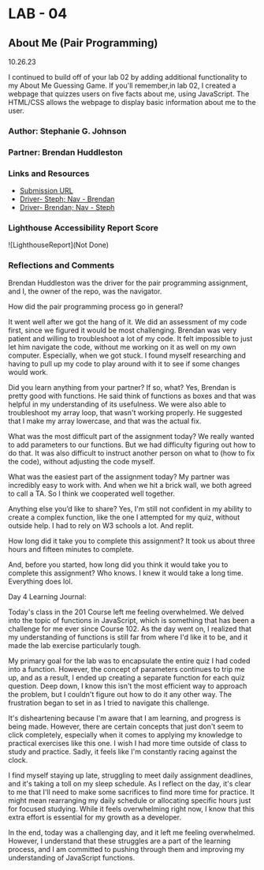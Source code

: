 
# LAB - 04

## About Me (Pair Programming)
10.26.23

I continued to build off of your lab 02 by adding additional functionality to my About Me Guessing Game. If you'll remember,in lab 02, I created a webpage that quizzes users on five facts about me, using JavaScript. The HTML/CSS allows the webpage to display basic information about me to the user.

### Author: Stephanie G. Johnson
### Partner: Brendan Huddleston 

### Links and Resources

* [Submission URL](https://github.com/StepheeGee/aboutme.git)
* [Driver- Steph; Nav - Brendan](https://github.com/StepheeGee/Brendans-lab-04.git)
* [Driver- Brendan; Nav - Steph](https://github.com/brendanhuddleston18/steph-lab-04)


### Lighthouse Accessibility Report Score
![LighthouseReport](Not Done)


### Reflections and Comments

Brendan Huddleston was the driver for the pair programming assignment, and I, the owner of the repo, was the navigator.

How did the pair programming process go in general?

It went well after we got the hang of it. We did an assessment of my code first, since we figured it would be most challenging. Brendan was very patient and willing to troubleshoot a lot of my code. It felt impossible to just let him navigate the code, without me working on it as well on my own computer. Especially, when we got stuck. I found myself researching and having to pull up my code to play around with it to see if some changes would work. 

Did you learn anything from your partner? If so, what?
Yes, Brendan is pretty good with functions. He said think of functions as boxes and that was helpful in my understanding of its usefulness. We were also able to troubleshoot my array loop, that wasn't working properly. He suggested that I make my array lowercase, and that was the actual fix.

What was the most difficult part of the assignment today?
We really wanted to add parameters to our functions. But we had difficulty figuring out how to do that. It was also difficult to instruct another person on what to (how to fix the code), without adjusting the code myself. 

What was the easiest part of the assignment today?
My partner was incredibly easy to work with. And when we hit a brick wall, we both agreed to call a TA. So I think we cooperated well together. 

Anything else you’d like to share?
Yes, I'm still not confident in my ability to create a complex function, like the one I attempted for my quiz, without outside help. I had to rely on W3 schools a lot. And replit.  

How long did it take you to complete this assignment? 
It took us about three hours and fifteen minutes to complete. 

And, before you started, how long did you think it would take you to complete this assignment?
Who knows. I knew it would take a long time. Everything does lol.

Day 4 Learning Journal:

Today's class in the 201 Course left me feeling overwhelmed. We delved into the topic of functions in JavaScript, which is something that has been a challenge for me ever since Course 102. As the day went on, I realized that my understanding of functions is still far from where I'd like it to be, and it made the lab exercise particularly tough.

My primary goal for the lab was to encapsulate the entire quiz I had coded into a function. However, the concept of parameters continues to trip me up, and as a result, I ended up creating a separate function for each quiz question. Deep down, I know this isn't the most efficient way to approach the problem, but I couldn't figure out how to do it any other way. The frustration began to set in as I tried to navigate this challenge.

It's disheartening because I'm aware that I am learning, and progress is being made. However, there are certain concepts that just don't seem to click completely, especially when it comes to applying my knowledge to practical exercises like this one. I wish I had more time outside of class to study and practice. Sadly, it feels like I'm constantly racing against the clock.

I find myself staying up late, struggling to meet daily assignment deadlines, and it's taking a toll on my sleep schedule. As I reflect on the day, it's clear to me that I'll need to make some sacrifices to find more time for practice. It might mean rearranging my daily schedule or allocating specific hours just for focused studying. While it feels overwhelming right now, I know that this extra effort is essential for my growth as a developer.

In the end, today was a challenging day, and it left me feeling overwhelmed. However, I understand that these struggles are a part of the learning process, and I am committed to pushing through them and improving my understanding of JavaScript functions.

